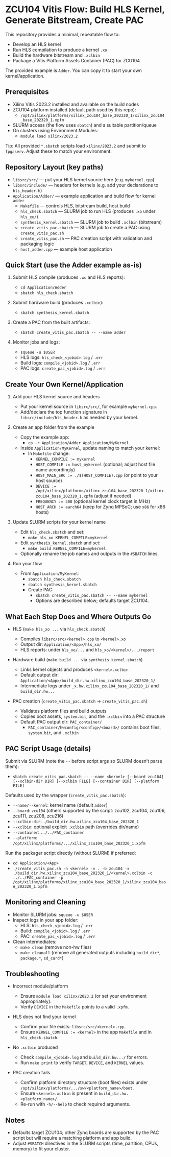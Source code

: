 # ZCU104 Vitis Flow: Build HLS Kernel, Generate Bitstream, Create PAC

This repository provides a minimal, repeatable flow to:
- Develop an HLS kernel
- Run HLS compilation to produce a kernel `.xo`
- Build the hardware bitstream and `.xclbin`
- Package a Vitis Platform Assets Container (PAC) for ZCU104

The provided example is `Adder`. You can copy it to start your own kernel/application.

## Prerequisites

- Xilinx Vitis 2023.2 installed and available on the build nodes
- ZCU104 platform installed (default path used by this repo):
  - `/opt/xilinx/platforms/xilinx_zcu104_base_202320_1/xilinx_zcu104_base_202320_1.xpfm`
- SLURM access (the flow uses `sbatch`) and a suitable partition/queue
- On clusters using Environment Modules:
  - `module load xilinx/2023.2`

Tip: All provided `*.sbatch` scripts load `xilinx/2023.2` and submit to `fpgaserv`. Adjust these to match your environment.

## Repository Layout (key paths)

- `libsrc/src/` — put your HLS kernel source here (e.g. `mykernel.cpp`)
- `libsrc/include/` — headers for kernels (e.g. add your declarations to `hls_header.h`)
- `Application/Adder/` — example application and build flow for kernel `adder`
  - `Makefile` — controls HLS, bitstream build, host build
  - `hls_check.sbatch` — SLURM job to run HLS (produces `.xo` under `hls_xo/`)
  - `synthesis_kernel.sbatch` — SLURM job to build `.xclbin` (bitstream)
  - `create_vitis_pac.sbatch` — SLURM job to create a PAC using `create_vitis_pac.sh`
  - `create_vitis_pac.sh` — PAC creation script with validation and packaging logic
  - `host_adder.cpp` — example host application

## Quick Start (use the Adder example as-is)

1) Submit HLS compile (produces `.xo` and HLS reports):
   - `cd Application/Adder`
   - `sbatch hls_check.sbatch`

2) Submit hardware build (produces `.xclbin`):
   - `sbatch synthesis_kernel.sbatch`

3) Create a PAC from the built artifacts:
   - `sbatch create_vitis_pac.sbatch -- --name adder`

4) Monitor jobs and logs:
   - `squeue -u $USER`
   - HLS logs: `hls_check_<jobid>.log` / `.err`
   - Build logs: `compile_<jobid>.log` / `.err`
   - PAC logs: `create_pac_<jobid>.log` / `.err`

## Create Your Own Kernel/Application

1) Add your HLS kernel source and headers
   - Put your kernel source in `libsrc/src/`, for example `mykernel.cpp`.
   - Add/declare the top function signature in `libsrc/include/hls_header.h` as needed by your kernel.

2) Create an app folder from the example
   - Copy the example app:
     - `cp -r Application/Adder Application/MyKernel`
   - Inside `Application/MyKernel`, update naming to match your kernel:
     - In `Makefile` change:
       - `KERNEL_COMPILE := mykernel`
       - `HOST_COMPILE := host_mykernel` (optional; adjust host file name accordingly)
       - `HOST_MAIN_SRC := ./$(HOST_COMPILE).cpp` (or point to your host source)
       - `DEVICE := /opt/xilinx/platforms/xilinx_zcu104_base_202320_1/xilinx_zcu104_base_202320_1.xpfm` (adjust if needed)
       - `FREQUENCY := 300` (optional kernel clock target in MHz)
       - `HOST_ARCH := aarch64` (keep for Zynq MPSoC; use `x86` for x86 hosts)

3) Update SLURM scripts for your kernel name
   - Edit `hls_check.sbatch` and set:
     - `make hls_xo KERNEL_COMPILE=mykernel`
   - Edit `synthesis_kernel.sbatch` and set:
     - `make build KERNEL_COMPILE=mykernel`
   - Optionally rename the job names and outputs in the `#SBATCH` lines.

4) Run your flow
   - From `Application/MyKernel`:
     - `sbatch hls_check.sbatch`
     - `sbatch synthesis_kernel.sbatch`
     - Create PAC:
       - `sbatch create_vitis_pac.sbatch -- --name mykernel`
       - Options are described below; defaults target ZCU104.

## What Each Step Does and Where Outputs Go

- HLS (`make hls_xo ...` via `hls_check.sbatch`)
  - Compiles `libsrc/src/<kernel>.cpp` to `<kernel>.xo`
  - Output dir: `Application/<App>/hls_xo/`
  - HLS reports: under `hls_xo/...` and `hls_xo/<kernel>/.../report`

- Hardware build (`make build ...` via `synthesis_kernel.sbatch`)
  - Links kernel objects and produces `<kernel>.xclbin`
  - Default output dir: `Application/<App>/build_dir.hw.xilinx_zcu104_base_202320_1/`
  - Intermediate logs under `_x.hw.xilinx_zcu104_base_202320_1/` and `build_dir.hw...`

- PAC creation (`create_vitis_pac.sbatch` → `create_vitis_pac.sh`)
  - Validates platform files and build outputs
  - Copies boot assets, `system.bit`, and the `.xclbin` into a PAC structure
  - Default PAC output dir: `PAC_container/`
    - `PAC_container/hwconfig/<config>/<board>/` contains boot files, `system.bit`, and `.xclbin`

## PAC Script Usage (details)

Submit via SLURM (note the `--` before script args so SLURM doesn’t parse them):

- `sbatch create_vitis_pac.sbatch -- --name <kernel> [--board zcu104] [--xclbin-dir DIR] [--xclbin FILE] [--container DIR] [--platform FILE]`

Defaults used by the wrapper (`create_vitis_pac.sbatch`):
- `--name/--kernel`: kernel name (default `adder`)
- `--board`: `zcu104` (others supported by the script: zcu102, zcu104, zcu106, zcu111, zcu208, zcu216)
- `--xclbin-dir`: `./build_dir.hw.xilinx_zcu104_base_202320_1`
- `--xclbin`: optional explicit `.xclbin` path (overrides dir/name)
- `--container`: `../../PAC_container`
- `--platform`: `/opt/xilinx/platforms/.../xilinx_zcu104_base_202320_1.xpfm`

Run the packager script directly (without SLURM) if preferred:
- `cd Application/<App>`
- `./create_vitis_pac.sh -n <kernel> -v . -b zcu104 -x ./build_dir.hw.xilinx_zcu104_base_202320_1/<kernel>.xclbin -c ../../PAC_container -p /opt/xilinx/platforms/xilinx_zcu104_base_202320_1/xilinx_zcu104_base_202320_1.xpfm`


## Monitoring and Cleaning

- Monitor SLURM jobs: `squeue -u $USER`
- Inspect logs in your app folder:
  - HLS: `hls_check_<jobid>.log` / `.err`
  - Build: `compile_<jobid>.log` / `.err`
  - PAC: `create_pac_<jobid>.log` / `.err`
- Clean intermediates:
  - `make clean` (remove non-hw files)
  - `make cleanall` (remove all generated outputs including `build_dir*`, `package.*`, `sd_card*`)

## Troubleshooting

- Incorrect module/platform
  - Ensure `module load xilinx/2023.2` (or set your environment appropriately).
  - Verify `DEVICE` in the `Makefile` points to a valid `.xpfm`.

- HLS does not find your kernel
  - Confirm your file exists: `libsrc/src/<kernel>.cpp`.
  - Ensure `KERNEL_COMPILE := <kernel>` in the app `Makefile` and in `hls_check.sbatch`.

- No `.xclbin` produced
  - Check `compile_<jobid>.log` and `build_dir.hw.../` for errors.
  - Run `make print` to verify `TARGET`, `DEVICE`, and `KERNEL` values.

- PAC creation fails
  - Confirm platform directory structure (boot files) exists under `/opt/xilinx/platforms/.../sw/<platform_name>/boot`.
  - Ensure `<kernel>.xclbin` is present in `build_dir.hw.<platform_name>/`.
  - Re-run with `-h/--help` to check required arguments.

## Notes

- Defaults target ZCU104; other Zynq boards are supported by the PAC script but will require a matching platform and app build.
- Adjust `#SBATCH` directives in the SLURM scripts (time, partition, CPUs, memory) to fit your cluster.
